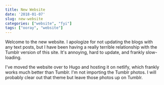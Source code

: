 ```yaml
---
title: New Website
date: '2018-01-07'
slug: new-website
categories: ["website", "fyi"]
tags: ["ooray", "website"]
---
```


Welcome to the new website. I apologize for not updating the blogs with any text posts, but I have been having a really terrible relationship with the Tumblr version of this site. It's annoying, hard to update, and frankly slow-loading.

I've moved the website over to Hugo and hosting it on netlify, which frankly works much better than Tumblr. I'm not importing the Tumblr photos. I will probably clear out that theme but leave those photos up on Tumblr.
